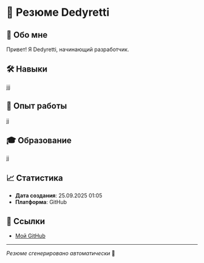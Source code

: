 # 🎯 Резюме Dedyretti

## 👤 Обо мне
Привет! Я Dedyretti, начинающий разработчик.

## 🛠️ Навыки
jjj

## 💼 Опыт работы
jj

## 🎓 Образование
jj

## 📈 Статистика
- **Дата создания**: 25.09.2025 01:05
- **Платформа**: GitHub

## 🔗 Ссылки
- [Мой GitHub](https://github.com/Dedyretti)

---
*Резюме сгенерировано автоматически* 🚀
